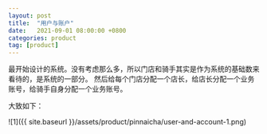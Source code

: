 ```yaml
---
layout: post
title:  "用户与账户"
date:   2021-09-01 08:00:00 +0800
categories: product
tag: [product]
---
```


最开始设计的系统。没有考虑那么多，所以门店和骑手其实是作为系统的基础数来看待的，是系统的一部分。
然后给每个门店分配一个店长，给店长分配一个业务账号，给骑手自身分配一个业务账号。

<!-- more -->

大致如下：

![1]({{ site.baseurl }}/assets/product/pinnaicha/user-and-account-1.png)


